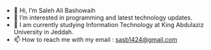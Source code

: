- 👋 Hi, I’m Saleh Ali Bashowaih
- 👀 I’m interested in programming and latest technology updates.
- 🌱 I am currently studying Information Technology at King Abdulaziz University in Jeddah.
 - 📫 How to reach me with my email : sasb1424@gmail.com

<!---
saleh-2136035/saleh-2136035 is a ✨ special ✨ repository because its `README.md` (this file) appears on your GitHub profile.
You can click the Preview link to take a look at your changes.
--->
